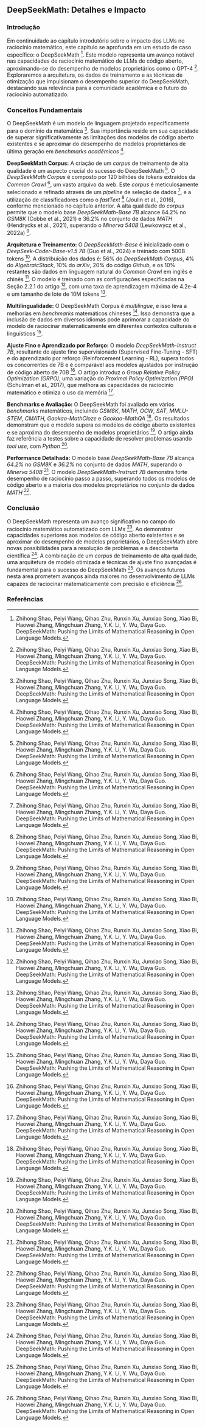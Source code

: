 ## DeepSeekMath: Detalhes e Impacto

### Introdução
Em continuidade ao capítulo introdutório sobre o impacto dos LLMs no raciocínio matemático, este capítulo se aprofunda em um estudo de caso específico: o DeepSeekMath [^1]. Este modelo representa um avanço notável nas capacidades de raciocínio matemático de LLMs de código aberto, aproximando-se do desempenho de modelos proprietários como o GPT-4 [^1]. Exploraremos a arquitetura, os dados de treinamento e as técnicas de otimização que impulsionam o desempenho superior do DeepSeekMath, destacando sua relevância para a comunidade acadêmica e o futuro do raciocínio automatizado.

### Conceitos Fundamentais
O DeepSeekMath é um modelo de linguagem projetado especificamente para o domínio da matemática [^1]. Sua importância reside em sua capacidade de superar significativamente as limitações dos modelos de código aberto existentes e se aproximar do desempenho de modelos proprietários de última geração em *benchmarks acadêmicos* [^1].

**DeepSeekMath Corpus:** A criação de um *corpus* de treinamento de alta qualidade é um aspecto crucial do sucesso do DeepSeekMath [^1]. O *DeepSeekMath Corpus* é composto por 120 bilhões de *tokens* extraídos da *Common Crawl* [^1], um vasto arquivo da web. Este *corpus* é meticulosamente selecionado e refinado através de um *pipeline* de seleção de dados [^1], e a utilização de classificadores como o *fastText* [^1] (Joulin et al., 2016), conforme mencionado no capítulo anterior. A alta qualidade do *corpus* permite que o modelo base *DeepSeekMath-Base 7B* alcance 64.2% no *GSM8K* (Cobbe et al., 2021) e 36.2% no conjunto de dados *MATH* (Hendrycks et al., 2021), superando o *Minerva 540B* (Lewkowycz et al., 2022a) [^1].

**Arquitetura e Treinamento:** O *DeepSeekMath-Base* é inicializado com o *DeepSeek-Coder-Base-v1.5 7B* (Guo et al., 2024) e treinado com 500B tokens [^1]. A distribuição dos dados é: 56% do *DeepSeekMath Corpus*, 4% do *AlgebraicStack*, 10% do *arXiv*, 20% do código *Github*, e os 10% restantes são dados em linguagem natural do *Common Crawl* em inglês e chinês [^1]. O modelo é treinado com as configurações especificadas na Seção 2.2.1 do artigo [^1], com uma taxa de aprendizagem máxima de 4.2e-4 e um tamanho de lote de 10M tokens [^1].

**Multilingualidade:** O DeepSeekMath Corpus é *multilingue*, e isso leva a melhorias em *benchmarks* matemáticos chineses [^1]. Isso demonstra que a inclusão de dados em diversos idiomas pode aprimorar a capacidade do modelo de raciocinar matematicamente em diferentes contextos culturais e linguísticos [^1].

**Ajuste Fino e Aprendizado por Reforço:** O modelo *DeepSeekMath-Instruct 7B*, resultante do ajuste fino supervisionado (Supervised Fine-Tuning - SFT) e do aprendizado por reforço (Reinforcement Learning - RL), supera todos os concorrentes de 7B e é comparável aos modelos ajustados por instrução de código aberto de 70B [^1]. O artigo introduz o *Group Relative Policy Optimization (GRPO)*, uma variação do *Proximal Policy Optimization (PPO)* (Schulman et al., 2017), que melhora as capacidades de raciocínio matemático e otimiza o uso da memória [^1].

**Benchmarks e Avaliação:** O DeepSeekMath foi avaliado em vários *benchmarks* matemáticos, incluindo *GSM8K*, *MATH*, *OCW*, *SAT*, *MMLU-STEM*, *CMATH*, *Gaokao-MathCloze* e *Gaokao-MathQA* [^1]. Os resultados demonstram que o modelo supera os modelos de código aberto existentes e se aproxima do desempenho de modelos proprietários [^1]. O artigo ainda faz referência a testes sobre a capacidade de resolver problemas usando *tool use*, com *Python* [^1].

**Performance Detalhada:** O modelo base *DeepSeekMath-Base 7B* alcança *64.2%* no *GSM8K* e *36.2%* no conjunto de dados *MATH*, superando o *Minerva 540B* [^1]. O modelo *DeepSeekMath-Instruct 7B* demonstra forte desempenho de raciocínio passo a passo, superando todos os modelos de código aberto e a maioria dos modelos proprietários no conjunto de dados *MATH* [^1].

### Conclusão
O DeepSeekMath representa um avanço significativo no campo do raciocínio matemático automatizado com LLMs [^1]. Ao demonstrar capacidades superiores aos modelos de código aberto existentes e se aproximar do desempenho de modelos proprietários, o DeepSeekMath abre novas possibilidades para a resolução de problemas e a descoberta científica [^1]. A combinação de um *corpus* de treinamento de alta qualidade, uma arquitetura de modelo otimizada e técnicas de ajuste fino avançadas é fundamental para o sucesso do DeepSeekMath [^1]. Os avanços futuros nesta área prometem avanços ainda maiores no desenvolvimento de LLMs capazes de raciocinar matematicamente com precisão e eficiência [^1].

### Referências
[^1]: Zhihong Shao, Peiyi Wang, Qihao Zhu, Runxin Xu, Junxiao Song, Xiao Bi, Haowei Zhang, Mingchuan Zhang, Y.K. Li, Y. Wu, Daya Guo. DeepSeekMath: Pushing the Limits of Mathematical Reasoning in Open Language Models.
<!-- END -->